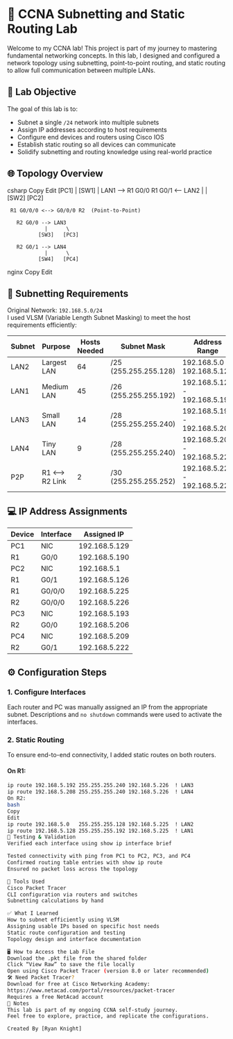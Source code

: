 # 🧠 CCNA Subnetting and Static Routing Lab

Welcome to my CCNA lab! This project is part of my journey to mastering fundamental networking concepts. In this lab, I designed and configured a network topology using subnetting, point-to-point routing, and static routing to allow full communication between multiple LANs.

## 🧾 Lab Objective

The goal of this lab is to:

- Subnet a single `/24` network into multiple subnets
- Assign IP addresses according to host requirements
- Configure end devices and routers using Cisco IOS
- Establish static routing so all devices can communicate
- Solidify subnetting and routing knowledge using real-world practice

## 🌐 Topology Overview

csharp
Copy
Edit
              [PC1]
                |
              [SW1]
                |
     LAN1 --> R1 G0/0
              R1 G0/1 <-- LAN2
                |           |
              [SW2]       [PC2]
                              
     R1 G0/0/0 <--> G0/0/0 R2  (Point-to-Point)
      
       R2 G0/0 --> LAN3
                |      \
              [SW3]   [PC3]

       R2 G0/1 --> LAN4
                |      \
              [SW4]   [PC4]
nginx
Copy
Edit

## 🧮 Subnetting Requirements

Original Network: `192.168.5.0/24`  
I used VLSM (Variable Length Subnet Masking) to meet the host requirements efficiently:

| Subnet | Purpose         | Hosts Needed | Subnet Mask     | Address Range            | First Usable IP | Last Usable IP | Broadcast Address |
|--------|------------------|--------------|------------------|---------------------------|------------------|-----------------|--------------------|
| LAN2   | Largest LAN      | 64           | /25 (255.255.255.128) | 192.168.5.0 - 192.168.5.127 | 192.168.5.1     | 192.168.5.126   | 192.168.5.127     |
| LAN1   | Medium LAN       | 45           | /26 (255.255.255.192) | 192.168.5.128 - 192.168.5.191 | 192.168.5.129   | 192.168.5.190   | 192.168.5.191     |
| LAN3   | Small LAN        | 14           | /28 (255.255.255.240) | 192.168.5.192 - 192.168.5.207 | 192.168.5.193   | 192.168.5.206   | 192.168.5.207     |
| LAN4   | Tiny LAN         | 9            | /28 (255.255.255.240) | 192.168.5.208 - 192.168.5.223 | 192.168.5.209   | 192.168.5.222   | 192.168.5.223     |
| P2P    | R1 <--> R2 Link  | 2            | /30 (255.255.255.252) | 192.168.5.224 - 192.168.5.227 | 192.168.5.225   | 192.168.5.226   | 192.168.5.227     |

## 💻 IP Address Assignments

| Device | Interface | Assigned IP        |
|--------|-----------|--------------------|
| PC1    | NIC       | 192.168.5.129      |
| R1     | G0/0      | 192.168.5.190      |
| PC2    | NIC       | 192.168.5.1        |
| R1     | G0/1      | 192.168.5.126      |
| R1     | G0/0/0    | 192.168.5.225      |
| R2     | G0/0/0    | 192.168.5.226      |
| PC3    | NIC       | 192.168.5.193      |
| R2     | G0/0      | 192.168.5.206      |
| PC4    | NIC       | 192.168.5.209      |
| R2     | G0/1      | 192.168.5.222      |

## ⚙️ Configuration Steps

### 1. Configure Interfaces

Each router and PC was manually assigned an IP from the appropriate subnet. Descriptions and `no shutdown` commands were used to activate the interfaces.

### 2. Static Routing

To ensure end-to-end connectivity, I added static routes on both routers.

#### On R1:
```bash
ip route 192.168.5.192 255.255.255.240 192.168.5.226  ! LAN3
ip route 192.168.5.208 255.255.255.240 192.168.5.226  ! LAN4
On R2:
bash
Copy
Edit
ip route 192.168.5.0   255.255.255.128 192.168.5.225  ! LAN2
ip route 192.168.5.128 255.255.255.192 192.168.5.225  ! LAN1
🧪 Testing & Validation
Verified each interface using show ip interface brief

Tested connectivity with ping from PC1 to PC2, PC3, and PC4
Confirmed routing table entries with show ip route
Ensured no packet loss across the topology

🧰 Tools Used
Cisco Packet Tracer
CLI configuration via routers and switches
Subnetting calculations by hand

✅ What I Learned
How to subnet efficiently using VLSM
Assigning usable IPs based on specific host needs
Static route configuration and testing
Topology design and interface documentation

🖥️ How to Access the Lab File
Download the .pkt file from the shared folder
Click “View Raw” to save the file locally
Open using Cisco Packet Tracer (version 8.0 or later recommended)
🛠️ Need Packet Tracer?
Download for free at Cisco Networking Academy:
https://www.netacad.com/portal/resources/packet-tracer
Requires a free NetAcad account
🧠 Notes
This lab is part of my ongoing CCNA self-study journey.
Feel free to explore, practice, and replicate the configurations.

Created By [Ryan Knight]
